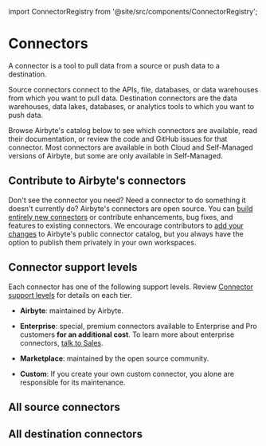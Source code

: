 import ConnectorRegistry from '@site/src/components/ConnectorRegistry';

# Connectors

A connector is a tool to pull data from a source or push data to a destination.

Source connectors connect to the APIs, file, databases, or data warehouses from which you want to pull data. Destination connectors are the data warehouses, data lakes, databases, or analytics tools to which you want to push data.

Browse Airbyte's catalog below to see which connectors are available, read their documentation, or review the code and GitHub issues for that connector. Most connectors are available in both Cloud and Self-Managed versions of Airbyte, but some are only available in Self-Managed.

## Contribute to Airbyte's connectors

Don't see the connector you need? Need a connector to do something it doesn't currently do? Airbyte's connectors are open source. You can [build entirely new connectors](../platform/connector-development/) or contribute enhancements, bug fixes, and features to existing connectors. We encourage contributors to [add your changes](/community/contributing-to-airbyte/) to Airbyte's public connector catalog, but you always have the option to publish them privately in your own workspaces.

## Connector support levels

Each connector has one of the following support levels. Review [Connector support levels](/integrations/connector-support-levels) for details on each tier.

- **Airbyte**: maintained by Airbyte.

- **Enterprise**: special, premium connectors available to Enterprise and Pro customers **for an additional cost**. To learn more about enterprise connectors, [talk to Sales](https://airbyte.com/company/talk-to-sales).

- **Marketplace**: maintained by the open source community.

- **Custom**: If you create your own custom connector, you alone are responsible for its maintenance.

## All source connectors

<ConnectorRegistry type="source"/>

## All destination connectors

<ConnectorRegistry type="destination"/>
